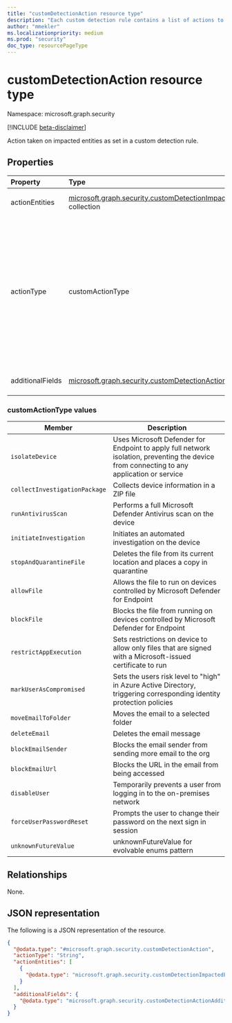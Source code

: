 ```yaml
---
title: "customDetectionAction resource type"
description: "Each custom detection rule contains a list of actions to be taken on impacted entities"
author: "mmekler"
ms.localizationpriority: medium
ms.prod: "security"
doc_type: resourcePageType
---
```


# customDetectionAction resource type

Namespace: microsoft.graph.security

[!INCLUDE [beta-disclaimer](../../includes/beta-disclaimer.md)]

Action taken on impacted entities as set in a custom detection rule.

## Properties
| Property         | Type                                                                                                                             | Description                                                                                                                                                                                                                                                                                                                                                                                                                          |
|:-----------------|:---------------------------------------------------------------------------------------------------------------------------------|:-------------------------------------------------------------------------------------------------------------------------------------------------------------------------------------------------------------------------------------------------------------------------------------------------------------------------------------------------------------------------------------------------------------------------------------|
| actionEntities   | [microsoft.graph.security.customDetectionImpactedEntity](../resources/security-customdetectionimpactedentity.md) collection      | Entities to which the action set in the custom detection rule is applied to.                                                                                                                                                                                                                                                                                                                                                         |
| actionType       | customActionType                                                                                                                 | The actions taken on entities as set in the custom detection rule. The possible values are: `isolateDevice`, `collectInvestigationPackage`, `runAntivirusScan`, `initiateInvestigation`, `stopAndQuarantineFile`, `allowFile`, `blockFile`, `restrictAppExecution`, `markUserAsCompromised`, `moveEmailToFolder`, `deleteEmail`, `blockEmailSender`, `blockEmailUrl`, `disableUser`, `forceUserPasswordReset`, `unknownFutureValue`. |
| additionalFields | [microsoft.graph.security.customDetectionActionAdditionalFields](../resources/security-customdetectionactionadditionalfields.md) | Additional information about the custom detection rule action.                                                                                                                                                                                                                                                                                                                                                                       |

### customActionType values

| Member                        | Description                                                                                                                               |
|-------------------------------|-------------------------------------------------------------------------------------------------------------------------------------------|
| `isolateDevice`               | Uses Microsoft Defender for Endpoint to apply full network isolation, preventing the device from connecting to any application or service |
| `collectInvestigationPackage` | Collects device information in a ZIP file                                                                                                 |
| `runAntivirusScan`            | Performs a full Microsoft Defender Antivirus scan on the device                                                                           |
| `initiateInvestigation`       | Initiates an automated investigation on the device                                                                                        |
| `stopAndQuarantineFile`       | Deletes the file from its current location and places a copy in quarantine                                                                |
| `allowFile`                   | Allows the file to run on devices controlled by Microsoft Defender for Endpoint                                                           |
| `blockFile`                   | Blocks the file from running on devices controlled by Microsoft Defender for Endpoint                                                     |
| `restrictAppExecution`        | Sets restrictions on device to allow only files that are signed with a Microsoft-issued certificate to run                                |
| `markUserAsCompromised`       | Sets the users risk level to "high" in Azure Active Directory, triggering corresponding identity protection policies                      |
| `moveEmailToFolder`           | Moves the email to a selected folder                                                                                                      |
| `deleteEmail`                 | Deletes the email message                                                                                                                 |
| `blockEmailSender`            | Blocks the email sender from sending more email to the org                                                                                |
| `blockEmailUrl`               | Blocks the URL in the email from being accessed                                                                                           |
| `disableUser`                 | Temporarily prevents a user from logging in to the on-premises network                                                                    |
| `forceUserPasswordReset`      | Prompts the user to change their password on the next sign in session                                                                     |
| `unknownFutureValue`          | unknownFutureValue for evolvable enums pattern                                                                                            |

## Relationships
None.

## JSON representation
The following is a JSON representation of the resource.
<!-- {
  "blockType": "resource",
  "@odata.type": "microsoft.graph.security.customDetectionAction"
}
-->
``` json
{
  "@odata.type": "#microsoft.graph.security.customDetectionAction",
  "actionType": "String",
  "actionEntities": [
    {
      "@odata.type": "microsoft.graph.security.customDetectionImpactedEntity"
    }
  ],
  "additionalFields": {
    "@odata.type": "microsoft.graph.security.customDetectionActionAdditionalFields"
  }
}
```

